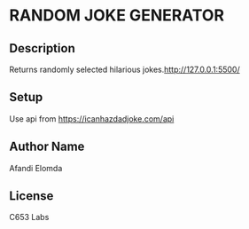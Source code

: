 # RANDOM JOKE GENERATOR

## Description
Returns randomly selected hilarious jokes.http://127.0.0.1:5500/

## Setup
Use api from https://icanhazdadjoke.com/api


## Author Name
Afandi Elomda

## License
 C653 Labs
